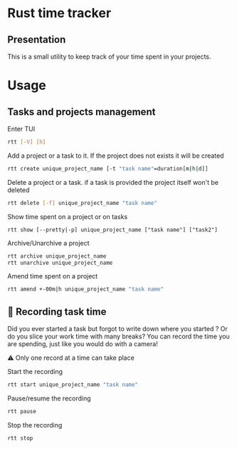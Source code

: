 # Rust time tracker

## Presentation
This is a small utility to keep track of your time spent in your projects.

# Usage
## Tasks and projects management
Enter TUI
```bash
rtt [-V] [h]
```

Add a project or a task to it. If the project does not exists it will be created
```bash
rtt create unique_project_name [-t "task name"=duration[m|h|d]]
```

Delete a project or a task. if a task is provided the project itself won't be deleted
```bash
rtt delete [-f] unique_project_name "task name"
```

Show time spent on a project or on tasks
```
rtt show [--pretty|-p] unique_project_name ["task name"] ["task2"]
```

Archive/Unarchive a project
```bash
rtt archive unique_project_name
rtt unarchive unique_project_name
```

Amend time spent on a project
```bash
rtt amend +-00m|h unique_project_name "task name"
```
## :movie_camera: Recording task time 
Did you ever started a task but forgot to write down where you started ? Or do you slice your work time with many breaks? You can record the time you are spending, just like you would do with a camera!

:warning: Only one record at a time can take place


Start the recording
```bash
rtt start unique_project_name "task name"
```

Pause/resume the recording
```bash
rtt pause
```

Stop the recording
```bash
rtt stop
```
